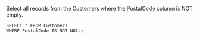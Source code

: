 Select all records from the Customers where the PostalCode column is NOT empty.

    SELECT * FROM Customers
    WHERE PostalCode IS NOT NULL;
